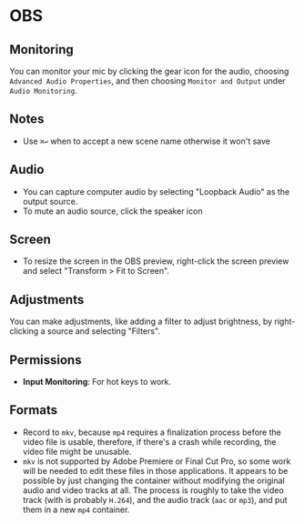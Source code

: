 # OBS

## Monitoring

You can monitor your mic by clicking the gear icon for the audio, choosing `Advanced Audio Properties`, and then choosing `Monitor and Output` under `Audio Monitoring`.

## Notes

- Use `⌘↩` when to accept a new scene name otherwise it won't save

## Audio

- You can capture computer audio by selecting "Loopback Audio" as the output source.
- To mute an audio source, click the speaker icon

## Screen

- To resize the screen in the OBS preview, right-click the screen preview and select "Transform > Fit to Screen".

## Adjustments

You can make adjustments, like adding a filter to adjust brightness, by right-clicking a source and selecting "Filters".

## Permissions

- **Input Monitoring**: For hot keys to work.

## Formats

- Record to `mkv`, because `mp4` requires a finalization process before the video file is usable, therefore, if there's a crash while recording, the video file might be unusable.
- `mkv` is not supported by Adobe Premiere or Final Cut Pro, so some work will be needed to edit these files in those applications. It appears to be possible by just changing the container without modifying the original audio and video tracks at all. The process is roughly to take the video track (with is probably `H.264`), and the audio track (`aac` or `mp3`), and put them in a new `mp4` container.
